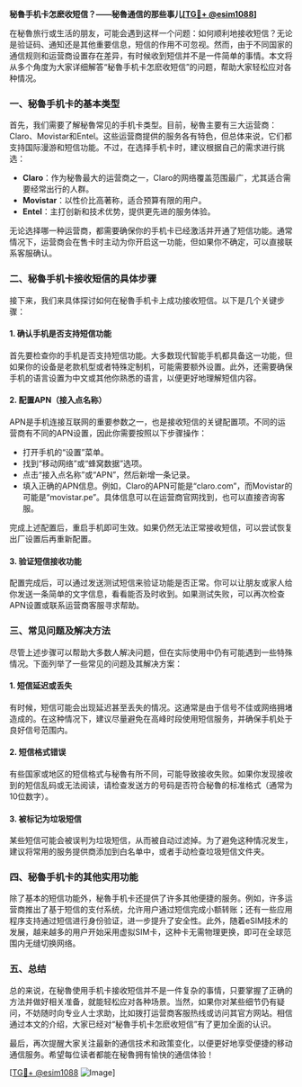 **秘魯手机卡怎麽收短信？——秘魯通信的那些事儿[[TG💪+ @esim1088](https://t.me/s/esim1088)]**

在秘魯旅行或生活的朋友，可能会遇到这样一个问题：如何顺利地接收短信？无论是验证码、通知还是其他重要信息，短信的作用不可忽视。然而，由于不同国家的通信规则和运营商设置存在差异，有时候收到短信并不是一件简单的事情。本文将从多个角度为大家详细解答“秘魯手机卡怎麽收短信”的问题，帮助大家轻松应对各种情况。

### 一、秘魯手机卡的基本类型

首先，我们需要了解秘魯常见的手机卡类型。目前，秘魯主要有三大运营商：Claro、Movistar和Entel。这些运营商提供的服务各有特色，但总体来说，它们都支持国际漫游和短信功能。不过，在选择手机卡时，建议根据自己的需求进行挑选：

- **Claro**：作为秘魯最大的运营商之一，Claro的网络覆盖范围最广，尤其适合需要经常出行的人群。
- **Movistar**：以性价比高著称，适合预算有限的用户。
- **Entel**：主打创新和技术优势，提供更先进的服务体验。

无论选择哪一种运营商，都需要确保你的手机卡已经激活并开通了短信功能。通常情况下，运营商会在售卡时主动为你开启这一功能，但如果你不确定，可以直接联系客服确认。

### 二、秘魯手机卡接收短信的具体步骤

接下来，我们来具体探讨如何在秘魯手机卡上成功接收短信。以下是几个关键步骤：

#### 1. 确认手机是否支持短信功能

首先要检查你的手机是否支持短信功能。大多数现代智能手机都具备这一功能，但如果你的设备是老款机型或者特殊定制机，可能需要额外设置。此外，还需要确保手机的语言设置为中文或其他你熟悉的语言，以便更好地理解短信内容。

#### 2. 配置APN（接入点名称）

APN是手机连接互联网的重要参数之一，也是接收短信的关键配置项。不同的运营商有不同的APN设置，因此你需要按照以下步骤操作：

- 打开手机的“设置”菜单。
- 找到“移动网络”或“蜂窝数据”选项。
- 点击“接入点名称”或“APN”，然后新增一条记录。
- 填入正确的APN信息。例如，Claro的APN可能是“claro.com”，而Movistar的可能是“movistar.pe”。具体信息可以在运营商官网找到，也可以直接咨询客服。

完成上述配置后，重启手机即可生效。如果仍然无法正常接收短信，可以尝试恢复出厂设置后再重新配置。

#### 3. 验证短信接收功能

配置完成后，可以通过发送测试短信来验证功能是否正常。你可以让朋友或家人给你发送一条简单的文字信息，看看能否及时收到。如果测试失败，可以再次检查APN设置或联系运营商客服寻求帮助。

### 三、常见问题及解决方法

尽管上述步骤可以帮助大多数人解决问题，但在实际使用中仍有可能遇到一些特殊情况。下面列举了一些常见的问题及其解决方案：

#### 1. 短信延迟或丢失

有时候，短信可能会出现延迟甚至丢失的情况。这通常是由于信号不佳或网络拥堵造成的。在这种情况下，建议尽量避免在高峰时段使用短信服务，并确保手机处于良好信号范围内。

#### 2. 短信格式错误

有些国家或地区的短信格式与秘魯有所不同，可能导致接收失败。如果你发现接收到的短信乱码或无法阅读，请检查发送方的号码是否符合秘魯的标准格式（通常为10位数字）。

#### 3. 被标记为垃圾短信

某些短信可能会被误判为垃圾短信，从而被自动过滤掉。为了避免这种情况发生，建议将常用的服务提供商添加到白名单中，或者手动检查垃圾短信文件夹。

### 四、秘魯手机卡的其他实用功能

除了基本的短信功能外，秘魯手机卡还提供了许多其他便捷的服务。例如，许多运营商推出了基于短信的支付系统，允许用户通过短信完成小额转账；还有一些应用程序支持通过短信进行身份验证，进一步提升了安全性。此外，随着eSIM技术的发展，越来越多的用户开始采用虚拟SIM卡，这种卡无需物理更换，即可在全球范围内无缝切换网络。

### 五、总结

总的来说，在秘魯使用手机卡接收短信并不是一件复杂的事情，只要掌握了正确的方法并做好相关准备，就能轻松应对各种场景。当然，如果你对某些细节仍有疑问，不妨随时向专业人士求助，比如拨打运营商客服热线或访问其官方网站。相信通过本文的介绍，大家已经对“秘魯手机卡怎麽收短信”有了更加全面的认识。

最后，再次提醒大家关注最新的通信技术和政策变化，以便更好地享受便捷的移动通信服务。希望每位读者都能在秘魯拥有愉快的通信体验！

[[TG💪+ @esim1088](https://t.me/s/esim1088) ![Image](https://i.postimg.cc/4NQfJmqS/Snipaste-2025-05-13-00-14-12.png)]